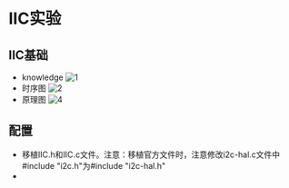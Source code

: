 # IIC实验
## IIC基础
- knowledge
![1](https://github.com/user-attachments/assets/96884586-73ab-408f-99d2-bbf14f512fb4)
- 时序图
![2](https://github.com/user-attachments/assets/179c25a8-2569-4dc0-827b-8f23cd4484ae)
- 原理图
![4](https://github.com/user-attachments/assets/3a530fe1-219a-4307-94b1-d4f775a125cd)
## 配置
- 移植IIC.h和IIC.c文件。注意：移植官方文件时，注意修改i2c-hal.c文件中#include "i2c.h"为#include "i2c-hal.h"
- 
